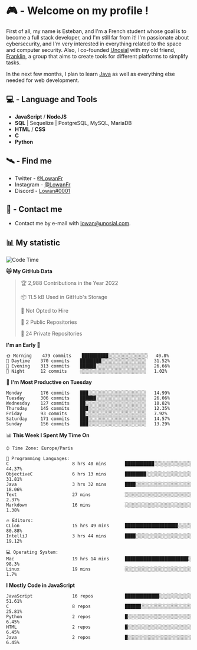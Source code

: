 # 🎮 - Welcome on my profile !
First of all, my name is Esteban, and I'm a French student whose goal is to become a full stack developer, and I'm still far from it!
I'm passionate about cybersecurity, and I'm very interested in everything related to the space and computer security.
Also, I co-founded [Unosial](https://github.com/Unosial) with my old friend, [Franklin](https://github.com/AbaFranklin/), a group that aims to create tools for different platforms to simplify tasks. 

In the next few months, I plan to learn [Java](https://www.java.com/) as well as everything else needed for web development.




## 💻 - Language and Tools
- **JavaScript** / **NodeJS**
- **SQL** | Sequelize | PostgreSQL, MySQL, MariaDB
- **HTML** / **CSS**
- **C**
- **Python**

## 🛰️ - Find me

 - Twitter - [@LowanFr](https://twitter.com/LowanFr/)
 - Instagram - [@LowanFr](https://instagram.com/LowanFr)
 - Discord -  [Lowan#0001](https://unosial.bio/Lowan)
 
## 📡 - Contact me
 - Contact me by e-mail with [lowan@unosial.com](mailto:lowan@unosial.com).

## 📊 My statistic
<!--START_SECTION:waka-->
![Code Time](http://img.shields.io/badge/Code%20Time-238%20hrs%2045%20mins-blue)

**🐱 My GitHub Data** 

> 🏆 2,988 Contributions in the Year 2022
 > 
> 📦 11.5 kB Used in GitHub's Storage 
 > 
> 🚫 Not Opted to Hire
 > 
> 📜 2 Public Repositories 
 > 
> 🔑 24 Private Repositories  
 > 
**I'm an Early 🐤** 

```text
🌞 Morning    479 commits    ██████████░░░░░░░░░░░░░░░   40.8% 
🌆 Daytime    370 commits    ████████░░░░░░░░░░░░░░░░░   31.52% 
🌃 Evening    313 commits    ██████░░░░░░░░░░░░░░░░░░░   26.66% 
🌙 Night      12 commits     ░░░░░░░░░░░░░░░░░░░░░░░░░   1.02%

```
📅 **I'm Most Productive on Tuesday** 

```text
Monday       176 commits    ███░░░░░░░░░░░░░░░░░░░░░░   14.99% 
Tuesday      306 commits    ██████░░░░░░░░░░░░░░░░░░░   26.06% 
Wednesday    127 commits    ██░░░░░░░░░░░░░░░░░░░░░░░   10.82% 
Thursday     145 commits    ███░░░░░░░░░░░░░░░░░░░░░░   12.35% 
Friday       93 commits     ██░░░░░░░░░░░░░░░░░░░░░░░   7.92% 
Saturday     171 commits    ███░░░░░░░░░░░░░░░░░░░░░░   14.57% 
Sunday       156 commits    ███░░░░░░░░░░░░░░░░░░░░░░   13.29%

```


📊 **This Week I Spent My Time On** 

```text
⌚︎ Time Zone: Europe/Paris

💬 Programming Languages: 
C                        8 hrs 40 mins       ███████████░░░░░░░░░░░░░░   44.37% 
ObjectiveC               6 hrs 13 mins       ████████░░░░░░░░░░░░░░░░░   31.81% 
Java                     3 hrs 32 mins       ████░░░░░░░░░░░░░░░░░░░░░   18.06% 
Text                     27 mins             ░░░░░░░░░░░░░░░░░░░░░░░░░   2.37% 
Markdown                 16 mins             ░░░░░░░░░░░░░░░░░░░░░░░░░   1.38%

🔥 Editors: 
CLion                    15 hrs 49 mins      ████████████████████░░░░░   80.88% 
IntelliJ                 3 hrs 44 mins       ████░░░░░░░░░░░░░░░░░░░░░   19.12%

💻 Operating System: 
Mac                      19 hrs 14 mins      ████████████████████████░   98.3% 
Linux                    19 mins             ░░░░░░░░░░░░░░░░░░░░░░░░░   1.7%

```

**I Mostly Code in JavaScript** 

```text
JavaScript               16 repos            █████████████░░░░░░░░░░░░   51.61% 
C                        8 repos             ██████░░░░░░░░░░░░░░░░░░░   25.81% 
Python                   2 repos             █░░░░░░░░░░░░░░░░░░░░░░░░   6.45% 
HTML                     2 repos             █░░░░░░░░░░░░░░░░░░░░░░░░   6.45% 
Java                     2 repos             █░░░░░░░░░░░░░░░░░░░░░░░░   6.45%

```



<!--END_SECTION:waka-->
